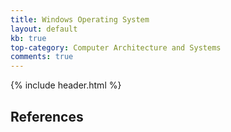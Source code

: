 ```yaml
---
title: Windows Operating System
layout: default
kb: true
top-category: Computer Architecture and Systems
comments: true
---
```


{% include header.html %}

## References
